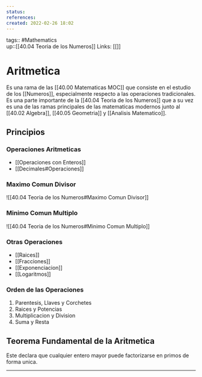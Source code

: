 ```yaml
---
status:
references:
created: 2022-02-26 18:02
---
```

tags:: #Mathematics   
up::[[40.04 Teoria de los Numeros]]
Links: [[]]
# Aritmetica
Es una rama de las [[40.00 Matematicas MOC]] que consiste en el estudio de los [[Numeros]], especialmente respecto a las operaciones tradicionales. Es una parte importante de la [[40.04 Teoria de los Numeros]] que a su vez es una de las ramas principales de las matematicas modernos junto al [[40.02 Algebra]], [[40.05 Geometria]] y [[Analisis Matematico]].

## Principios

### Operaciones Aritmeticas
- [[Operaciones con Enteros]]
- [[Decimales#Operaciones]]

### Maximo Comun Divisor
![[40.04 Teoria de los Numeros#Maximo Comun Divisor]]

### Minimo Comun Multiplo 
![[40.04 Teoria de los Numeros#Minimo Comun Multiplo]]

### Otras Operaciones
- [[Raices]]
- [[Fracciones]]
- [[Exponenciacion]]
- [[Logaritmos]]

### Orden de las Operaciones
 1. Parentesis, Llaves y Corchetes
 2. Raices y Potencias 
 3. Multiplicacion y Division
 4. Suma y Resta


## Teorema Fundamental de la Aritmetica
Este declara que cualquier entero mayor puede factorizarse en primos de forma unica.

___
